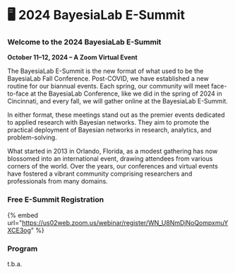 # 🖥️ 2024 BayesiaLab E-Summit

### Welcome to the 2024 BayesiaLab E-Summit

**October 11–12, 2024 – A Zoom Virtual Event**

The BayesiaLab E-Summit is the new format of what used to be the BayesiaLab Fall Conference. Post-COVID, we have established a new routine for our biannual events. Each spring, our community will meet face-to-face at the BayesiaLab Conference, like we did in the spring of 2024 in Cincinnati, and every fall, we will gather online at the BayesiaLab E-Summit.

In either format, these meetings stand out as the premier events dedicated to applied research with Bayesian networks. They aim to promote the practical deployment of Bayesian networks in research, analytics, and problem-solving.

What started in 2013 in Orlando, Florida, as a modest gathering has now blossomed into an international event, drawing attendees from various corners of the world. Over the years, our conferences and virtual events have fostered a vibrant community comprising researchers and professionals from many domains.

### Free E-Summit Registration

{% embed url="https://us02web.zoom.us/webinar/register/WN_U8NmDjNoQompxmuYXCE3og" %}

### Program

t.b.a.
